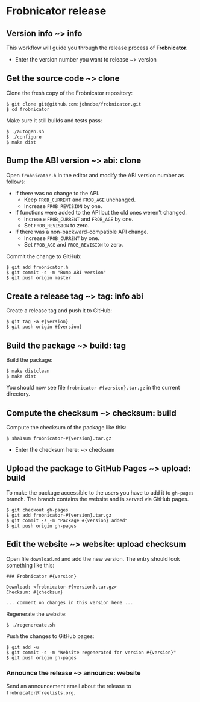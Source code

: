 # Frobnicator release

## Version info ~> info

This workflow will guide you through the release process of **Frobnicator**.

* Enter the version number you want to release ~> version

## Get the source code ~> clone

Clone the fresh copy of the Frobnicator repository:

```
$ git clone git@github.com:johndoe/frobnicator.git
$ cd frobnicator
```

Make sure it still builds and tests pass:

```
$ ./autogen.sh
$ ./configure
$ make dist
```

## Bump the ABI version ~> abi: clone

Open `frobnicator.h` in the editor and modify the ABI version number as follows:

* If there was no change to the API.
  * Keep `FROB_CURRENT` and `FROB_AGE` unchanged.
  * Increase `FROB_REVISION` by one.
* If functions were added to the API but the old ones weren't changed.
  * Increase `FROB_CURRENT` and `FROB_AGE` by one.
  * Set `FROB_REVISION` to zero.
* If there was a non-backward-compatible API change.
  * Increase `FROB_CURRENT` by one.
  * Set `FROB_AGE` and `FROB_REVISION` to zero.

Commit the change to GitHub:

```
$ git add frobnicator.h
$ git commit -s -m "Bump ABI version"
$ git push origin master
```

## Create a release tag ~> tag: info abi

Create a release tag and push it to GitHub:

```
$ git tag -a #{version}
$ git push origin #{version}
```

## Build the package ~> build: tag

Build the package:

```
$ make distclean
$ make dist
```

You should now see file `frobnicator-#{version}.tar.gz` in the current
directory.

## Compute the checksum ~> checksum: build

Compute the checksum of the package like this:

```
$ sha1sum frobnicator-#{version}.tar.gz
```

* Enter the checksum here: ~> checksum

## Upload the package to GitHub Pages ~> upload: build

To make the package accessible to the users you have to add it to `gh-pages`
branch. The branch contains the website and is served via GitHub pages.

```
$ git checkout gh-pages
$ git add frobnicator-#{version}.tar.gz
$ git commit -s -m "Package #{version} added"
$ git push origin gh-pages
```

## Edit the website ~> website: upload checksum

Open file `download.md` and add the new version. The entry should look something
like this:

```
### Frobnicator #{version}

Download: <frobnicator-#{version}.tar.gz>
Checksum: #{checksum}

... comment on changes in this version here ...
```

Regenerate the website:

```
$ ./regenereate.sh
```

Push the changes to GitHub pages:

```
$ git add -u
$ git commit -s -m "Website regenerated for version #{version}"
$ git push origin gh-pages
```

### Announce the release ~> announce: website

Send an announcement email about the release to `frobnicator@freelists.org`.

